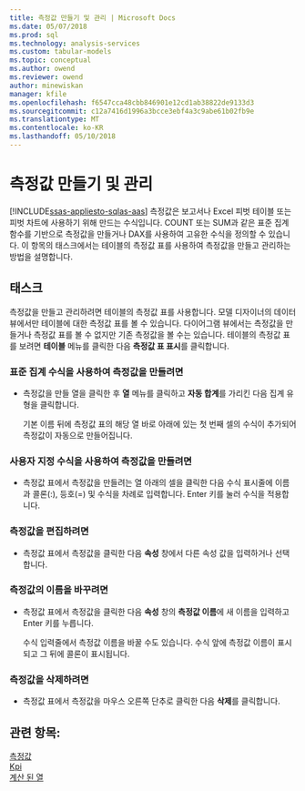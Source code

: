 ```yaml
---
title: 측정값 만들기 및 관리 | Microsoft Docs
ms.date: 05/07/2018
ms.prod: sql
ms.technology: analysis-services
ms.custom: tabular-models
ms.topic: conceptual
ms.author: owend
ms.reviewer: owend
author: minewiskan
manager: kfile
ms.openlocfilehash: f6547cca48cbb846901e12cd1ab38822de9133d3
ms.sourcegitcommit: c12a7416d1996a3bcce3ebf4a3c9abe61b02fb9e
ms.translationtype: MT
ms.contentlocale: ko-KR
ms.lasthandoff: 05/10/2018
---
```

# <a name="create-and-manage-measures"></a>측정값 만들기 및 관리 
[!INCLUDE[ssas-appliesto-sqlas-aas](../../includes/ssas-appliesto-sqlas-aas.md)]
  측정값은 보고서나 Excel 피벗 테이블 또는 피벗 차트에 사용하기 위해 만드는 수식입니다. COUNT 또는 SUM과 같은 표준 집계 함수를 기반으로 측정값을 만들거나 DAX를 사용하여 고유한 수식을 정의할 수 있습니다. 이 항목의 태스크에서는 테이블의 측정값 표를 사용하여 측정값을 만들고 관리하는 방법을 설명합니다.  
  
## <a name="tasks"></a>태스크  
 측정값을 만들고 관리하려면 테이블의 측정값 표를 사용합니다. 모델 디자이너의 데이터 뷰에서만 테이블에 대한 측정값 표를 볼 수 있습니다. 다이어그램 뷰에서는 측정값을 만들거나 측정값 표를 볼 수 없지만 기존 측정값을 볼 수는 있습니다. 테이블의 측정값 표를 보려면 **테이블** 메뉴를 클릭한 다음 **측정값 표 표시**를 클릭합니다.  
  
###  <a name="bkmk_create_stand"></a> 표준 집계 수식을 사용하여 측정값을 만들려면  
  
-   측정값을 만들 열을 클릭한 후 **열** 메뉴를 클릭하고 **자동 합계**를 가리킨 다음 집계 유형을 클릭합니다.  
  
     기본 이름 뒤에 측정값 표의 해당 열 바로 아래에 있는 첫 번째 셀의 수식이 추가되어 측정값이 자동으로 만들어집니다.  
  
###  <a name="bkmk_create_custom"></a> 사용자 지정 수식을 사용하여 측정값을 만들려면  
  
-   측정값 표에서 측정값을 만들려는 열 아래의 셀을 클릭한 다음 수식 표시줄에 이름과 콜론(:), 등호(=) 및 수식을 차례로 입력합니다. Enter 키를 눌러 수식을 적용합니다.  
  
###  <a name="bkmk_edit"></a> 측정값을 편집하려면  
  
-   측정값 표에서 측정값을 클릭한 다음 **속성** 창에서 다른 속성 값을 입력하거나 선택합니다.  
  
###  <a name="bkmk_rename"></a> 측정값의 이름을 바꾸려면  
  
-   측정값 표에서 측정값을 클릭한 다음 **속성** 창의 **측정값 이름**에 새 이름을 입력하고 Enter 키를 누릅니다.  
  
     수식 입력줄에서 측정값 이름을 바꿀 수도 있습니다. 수식 앞에 측정값 이름이 표시되고 그 뒤에 콜론이 표시됩니다.  
  
###  <a name="bkmk_delete"></a> 측정값을 삭제하려면  
  
-   측정값 표에서 측정값을 마우스 오른쪽 단추로 클릭한 다음 **삭제**를 클릭합니다.  
  
## <a name="see-also"></a>관련 항목:  
 [측정값](../../analysis-services/tabular-models/measures-ssas-tabular.md)   
 [Kpi](../../analysis-services/tabular-models/kpis-ssas-tabular.md)   
 [계산 된 열](../../analysis-services/tabular-models/ssas-calculated-columns.md)  
  
  
